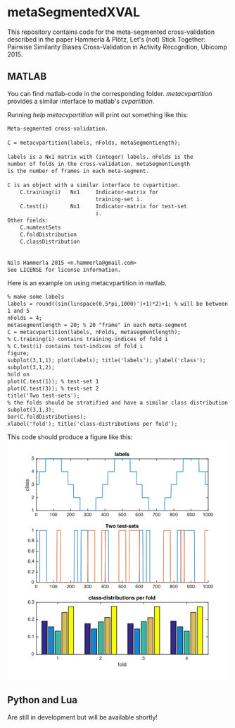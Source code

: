 # metaSegmentedXVAL
This repository contains code for the meta-segmented cross-validation described in the paper
Hammerla & Pl&ouml;tz, Let's (not) Stick Together: Pairwise Similarity Biases Cross-Validation in Activity Recognition, Ubicomp 2015.

## MATLAB
You can find matlab-code in the corresponding folder. *metacvpartition* provides a similar interface to matlab's *cvpartition*.

Running *help metacvpartition* will print out something like this:
```
Meta-segmented cross-validation.

C = metacvpartition(labels, nFolds, metaSegmentLength);

labels is a Nx1 matrix with (integer) labels. nFolds is the
number of folds in the cross-validation. metaSegmentLength
is the number of frames in each meta-segment.

C is an object with a similar interface to cvpartition.
    C.training(i)   Nx1     Indicator-matrix for
                            training-set i.
    C.test(i)       Nx1     Indicator-matrix for test-set
                            i.
Other fields:
    C.numtestSets
    C.foldDistribution
    C.classDistribution


Nils Hammerla 2015 <n.hammerla@gmail.com>
See LICENSE for license information.
```

Here is an example on using metacvpartition in matlab.
```
% make some labels
labels = round((sin(linspace(0,5*pi,1000)')+1)*2)+1; % will be between 1 and 5
nFolds = 4;
metasegmentlength = 20; % 20 "frame" in each meta-segment
C = metacvpartition(labels, nFolds, metasegmentlength);
% C.training(i) contains training-indices of fold i
% C.test(i) contains test-indices of fold i
figure;
subplot(3,1,1); plot(labels); title('labels'); ylabel('class');
subplot(3,1,2);
hold on
plot(C.test(1)); % test-set 1
plot(C.test(3)); % test-set 2
title('Two test-sets');
% the folds should be stratified and have a similar class distribution
subplot(3,1,3);
bar(C.foldDistributions);
xlabel('fold'); title('class-distributions per fold');
```

This code should produce a figure like this:
![figure](/img/metacvpartition.png)

## Python and Lua
Are still in development but will be available shortly!
